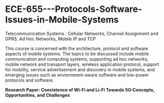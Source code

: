 # ECE-655---Protocols-Software-Issues-in-Mobile-Systems
Telecommunication Systems : Cellular Networks, Channel Assignment and GPRS. Ad Hoc Networks, Mobile IP and TCP

This course is concerned with the architecture, protocol and software aspects of mobile systems. The topics to be discussed include mobile communication and computing systems, supporting ad hoc networks, mobile network and transport layers, wireless application protocol, support for mobility, service advertisement and discovery in mobile systems, and emerging issues such as enviornment-aware software and low-power protocols and software.

**Research Paper: Coexistence of Wi-Fi and Li-Fi Towards 5G:Concepts, Opportunities, and Challenges**
